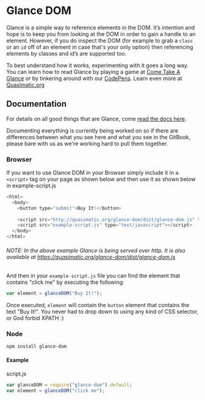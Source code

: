 # Glance DOM

Glance is a simple way to reference elements in the DOM. It’s intention and hope is to keep you from looking at the DOM in order to gain a handle to an element. However, if you do inspect the DOM (for example to grab a ```class``` or an ```id``` off of an element in case that's your only option) then referencing elements by classes and id’s are supported too. 

To best understand how it works, experimenting with it goes a long way. You can learn how to read Glance by playing a game at [Come Take A Glance](http://quasimatic.org/take-a-glance/) or by tinkering around with our [CodePens](https://codepen.io/quasimatic/). Learn even more at [Quasimatic.org](https://quasimatic.org/glance)

## Documentation

For details on all good things that are Glance, come [read the docs here](http://quasimatic.org/glance-dom). 

Documenting everything is currently being worked on so if there are differences between what you see here and what you see in the GitBook, please bare with us as we're working hard to pull them together.


### Browser

If you want to use Glance DOM in your Browser simply include it in a ```<script>``` tag on your page as shown below and then use it as shown below in example-script.js

```javascript
<html>
  <body>
    <button type="submit">Buy It!</button>
    
    <script src="http://quasimatic.org/glance-dom/dist/glance-dom.js" type="text/javascript"></script>
    <script src="example-script.js" type="text/javascript"></script>
  </body>
</html>
```
###### NOTE: In the above example Glance is being served over http. It is also available at https://quasimatic.org/glance-dom/dist/glance-dom.js

And then in your ```example-script.js``` file you can find the element that contains "click me" by executing the following:

```javascript
var element = glanceDOM("Buy It!");
```

Once executed, ```element``` will contain the ```button``` element that contains the text "Buy It!". You never had to drop down to using any kind of CSS selector, or God forbid XPATH :)

### Node

```shell
npm install glance-dom
```

#### Example
script.js
```javascript
var glanceDOM = require("glance-dom").default;
var element = glanceDOM("click me");
```

